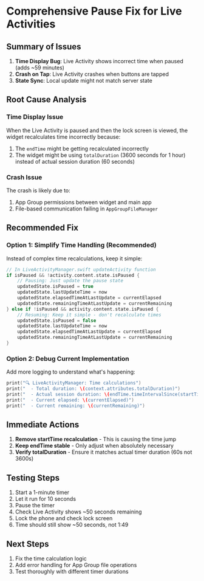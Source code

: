 # Comprehensive Pause Fix for Live Activities

## Summary of Issues

1. **Time Display Bug**: Live Activity shows incorrect time when paused (adds ~59 minutes)
2. **Crash on Tap**: Live Activity crashes when buttons are tapped
3. **State Sync**: Local update might not match server state

## Root Cause Analysis

### Time Display Issue
When the Live Activity is paused and then the lock screen is viewed, the widget recalculates time incorrectly because:
1. The `endTime` might be getting recalculated incorrectly
2. The widget might be using `totalDuration` (3600 seconds for 1 hour) instead of actual session duration (60 seconds)

### Crash Issue
The crash is likely due to:
1. App Group permissions between widget and main app
2. File-based communication failing in `AppGroupFileManager`

## Recommended Fix

### Option 1: Simplify Time Handling (Recommended)

Instead of complex time recalculations, keep it simple:

```swift
// In LiveActivityManager.swift updateActivity function
if isPaused && !activity.content.state.isPaused {
    // Pausing: Just update the pause state
    updatedState.isPaused = true
    updatedState.lastUpdateTime = now
    updatedState.elapsedTimeAtLastUpdate = currentElapsed
    updatedState.remainingTimeAtLastUpdate = currentRemaining
} else if !isPaused && activity.content.state.isPaused {
    // Resuming: Keep it simple - don't recalculate times
    updatedState.isPaused = false
    updatedState.lastUpdateTime = now
    updatedState.elapsedTimeAtLastUpdate = currentElapsed
    updatedState.remainingTimeAtLastUpdate = currentRemaining
}
```

### Option 2: Debug Current Implementation

Add more logging to understand what's happening:

```swift
print("🔍 LiveActivityManager: Time calculations")
print("  - Total duration: \(context.attributes.totalDuration)")
print("  - Actual session duration: \(endTime.timeIntervalSince(startTime))")
print("  - Current elapsed: \(currentElapsed)")
print("  - Current remaining: \(currentRemaining)")
```

## Immediate Actions

1. **Remove startTime recalculation** - This is causing the time jump
2. **Keep endTime stable** - Only adjust when absolutely necessary
3. **Verify totalDuration** - Ensure it matches actual timer duration (60s not 3600s)

## Testing Steps

1. Start a 1-minute timer
2. Let it run for 10 seconds
3. Pause the timer
4. Check Live Activity shows ~50 seconds remaining
5. Lock the phone and check lock screen
6. Time should still show ~50 seconds, not 1:49

## Next Steps

1. Fix the time calculation logic
2. Add error handling for App Group file operations
3. Test thoroughly with different timer durations